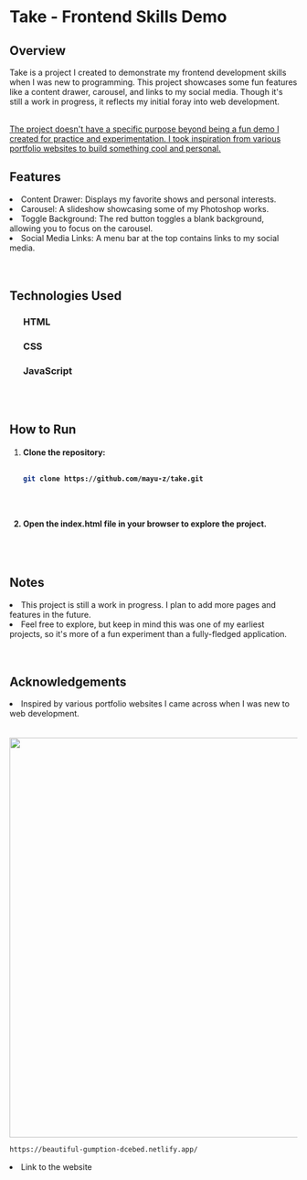 <body><h1>Take - Frontend Skills Demo</h1>
<h2>Overview</h2>
Take is a project I created to demonstrate my frontend development skills when I was new to programming. This project showcases some fun features like a content drawer, carousel, and links to my social media. Though it's still a work in progress, it reflects my initial foray into web development.<br><br>

<u>The project doesn't have a specific purpose beyond being a fun demo I created for practice and experimentation. I took inspiration from various portfolio websites to build something cool and personal.</u>

<h2>Features</h2>
<li>Content Drawer: Displays my favorite shows and personal interests.</li>
<li>Carousel: A slideshow showcasing some of my Photoshop works.</li>
<li>Toggle Background: The red button toggles a blank background, allowing you to focus on the carousel.</li>
<li>Social Media Links: A menu bar at the top contains links to my social media.</li>
<br><br>
<h2>Technologies Used</h2>
<ul><h3>HTML</h3></ul>
<ul><h3>CSS</h3></ul>
<ul><h3>JavaScript</h3></ul><br><br>
<h2>How to Run</h2>
<ol><li><h4>Clone the repository: <br><br>

```bash
git clone https://github.com/mayu-z/take.git
```
<br><br>
<li>Open the index.html file in your browser to explore the project.
</ol>
<br><br>

<h2>Notes</h2>
<li>This project is still a work in progress. I plan to add more pages and features in the future.</li>
<li>Feel free to explore, but keep in mind this was one of my earliest projects, so it's more of a fun experiment than a fully-fledged application.</li><br><br>
<h2>Acknowledgements</h2>
<li>Inspired by various portfolio websites I came across when I was new to web development.</li><br><br>

<img style="width: 700px;display: grid; align-items: center; " src="https://www.icegif.com/wp-content/uploads/2023/05/icegif-276.gif">

```bash
https://beautiful-gumption-dcebed.netlify.app/
```
<li>Link to the website</li>
</body>
